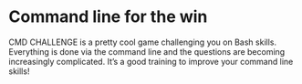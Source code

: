# Command line for the win

CMD CHALLENGE is a pretty cool game challenging you on Bash skills. Everything is done via the command line and the questions are becoming increasingly complicated. It’s a good training to improve your command line skills!